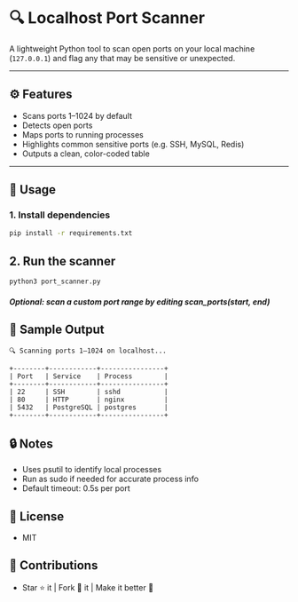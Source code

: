 # 🔍 Localhost Port Scanner

A lightweight Python tool to scan open ports on your local machine (`127.0.0.1`) and flag any that may be sensitive or unexpected.

---

## ⚙️ Features

- Scans ports 1–1024 by default
- Detects open ports
- Maps ports to running processes
- Highlights common sensitive ports (e.g. SSH, MySQL, Redis)
- Outputs a clean, color-coded table

---

## 🚀 Usage

### 1. Install dependencies

```bash
pip install -r requirements.txt
```

## 2. Run the scanner
```bash
python3 port_scanner.py
```
##### Optional: scan a custom port range by editing scan_ports(start, end)

## 🧪 Sample Output
```
🔍 Scanning ports 1–1024 on localhost...

+--------+------------+----------------+
| Port   | Service    | Process        |
+--------+------------+----------------+
| 22     | SSH        | sshd           |
| 80     | HTTP       | nginx          |
| 5432   | PostgreSQL | postgres       |
+--------+------------+----------------+
```
## 🔒 Notes
- Uses psutil to identify local processes
- Run as sudo if needed for accurate process info
- Default timeout: 0.5s per port
## 📝 License
- MIT
## 🙌 Contributions
- Star ⭐ it | Fork 🍴 it | Make it better 🚀